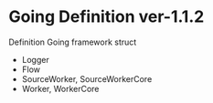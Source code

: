 # Going Definition ver-1.1.2

Definition Going framework struct

- Logger
- Flow
- SourceWorker, SourceWorkerCore
- Worker, WorkerCore
